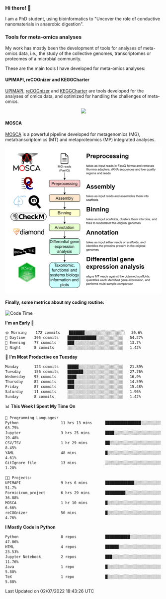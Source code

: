 ### Hi there! 👋

I am a PhD student, using bioinformatics to "Uncover the role of conductive nanomaterials in anaerobic digestion".

### Tools for meta-omics analyses

My work has mostly been the development of tools for analyses of meta-omics data, i.e., the study of the collective genomes, transcriptomes or proteomes of a microbial community.

These are the main tools I have developed for meta-omics analyses:

#### UPIMAPI, reCOGnizer and KEGGCharter

[UPIMAPI](https://github.com/iquasere/UPIMAPI), [reCOGnizer](https://github.com/iquasere/reCOGnizer) and [KEGGCharter](https://github.com/iquasere/KEGGCharter) are tools developed for the analyses of omics data, and optimized for handling the challenges of meta-omics.

<p align="center">
    <img src="assets/annotation_paper.png">
</p>

#### MOSCA

[MOSCA](https://github.com/iquasere/MOSCA) is a powerful pipeline developed for metagenomics (MG), metatranscriptomics (MT) and metaproteomics (MP) integrated analyses.

<p align="center">
    <img src="assets/mosca_workflow.png" align="center" width="700">
</p>


#### Finally, some metrics about my coding routine:

<!--START_SECTION:waka-->
![Code Time](http://img.shields.io/badge/Code%20Time-0%20secs-blue)

**I'm an Early 🐤** 

```text
🌞 Morning    172 commits    ███████░░░░░░░░░░░░░░░░░░   30.6% 
🌆 Daytime    305 commits    █████████████░░░░░░░░░░░░   54.27% 
🌃 Evening    77 commits     ███░░░░░░░░░░░░░░░░░░░░░░   13.7% 
🌙 Night      8 commits      ░░░░░░░░░░░░░░░░░░░░░░░░░   1.42%

```
📅 **I'm Most Productive on Tuesday** 

```text
Monday       123 commits    █████░░░░░░░░░░░░░░░░░░░░   21.89% 
Tuesday      156 commits    ███████░░░░░░░░░░░░░░░░░░   27.76% 
Wednesday    95 commits     ████░░░░░░░░░░░░░░░░░░░░░   16.9% 
Thursday     82 commits     ███░░░░░░░░░░░░░░░░░░░░░░   14.59% 
Friday       87 commits     ███░░░░░░░░░░░░░░░░░░░░░░   15.48% 
Saturday     11 commits     ░░░░░░░░░░░░░░░░░░░░░░░░░   1.96% 
Sunday       8 commits      ░░░░░░░░░░░░░░░░░░░░░░░░░   1.42%

```


📊 **This Week I Spent My Time On** 

```text
💬 Programming Languages: 
Python                   11 hrs 13 mins      ████████████████░░░░░░░░░   63.75% 
Jupyter                  3 hrs 25 mins       ████░░░░░░░░░░░░░░░░░░░░░   19.48% 
CSV/TSV                  1 hr 29 mins        ██░░░░░░░░░░░░░░░░░░░░░░░   8.45% 
YAML                     48 mins             █░░░░░░░░░░░░░░░░░░░░░░░░   4.61% 
GitIgnore file           13 mins             ░░░░░░░░░░░░░░░░░░░░░░░░░   1.28%

🐱‍💻 Projects: 
UPIMAPI                  9 hrs 6 mins        █████████████░░░░░░░░░░░░   51.7% 
Formicicum_project       6 hrs 29 mins       █████████░░░░░░░░░░░░░░░░   36.88% 
MOSCA                    1 hr 10 mins        █░░░░░░░░░░░░░░░░░░░░░░░░   6.66% 
reCOGnizer               50 mins             █░░░░░░░░░░░░░░░░░░░░░░░░   4.76%

```

**I Mostly Code in Python** 

```text
Python                   8 repos             ███████████░░░░░░░░░░░░░░   47.06% 
HTML                     4 repos             ██████░░░░░░░░░░░░░░░░░░░   23.53% 
Jupyter Notebook         2 repos             ███░░░░░░░░░░░░░░░░░░░░░░   11.76% 
Java                     1 repo              █░░░░░░░░░░░░░░░░░░░░░░░░   5.88% 
TeX                      1 repo              █░░░░░░░░░░░░░░░░░░░░░░░░   5.88%

```



 Last Updated on 02/07/2022 18:43:26 UTC
<!--END_SECTION:waka-->
